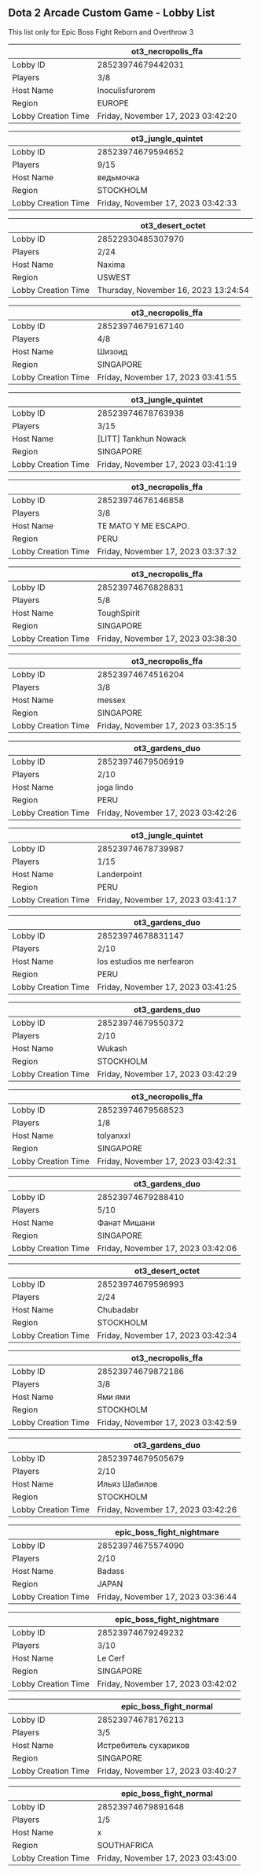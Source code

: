 ## Dota 2 Arcade Custom Game - Lobby List

This list only for Epic Boss Fight Reborn and Overthrow 3

|  | ot3_necropolis_ffa |
| ------ | ------ |
| Lobby ID | 28523974679442031 |
| Players | 3/8 |
| Host Name | Inoculisfurorem |
| Region | EUROPE |
| Lobby Creation Time | Friday, November 17, 2023 03:42:20 |


|  | ot3_jungle_quintet |
| ------ | ------ |
| Lobby ID | 28523974679594652 |
| Players | 9/15 |
| Host Name | ведьмочка |
| Region | STOCKHOLM |
| Lobby Creation Time | Friday, November 17, 2023 03:42:33 |


|  | ot3_desert_octet |
| ------ | ------ |
| Lobby ID | 28522930485307970 |
| Players | 2/24 |
| Host Name | Naxima |
| Region | USWEST |
| Lobby Creation Time | Thursday, November 16, 2023 13:24:54 |


|  | ot3_necropolis_ffa |
| ------ | ------ |
| Lobby ID | 28523974679167140 |
| Players | 4/8 |
| Host Name | Шизоид |
| Region | SINGAPORE |
| Lobby Creation Time | Friday, November 17, 2023 03:41:55 |


|  | ot3_jungle_quintet |
| ------ | ------ |
| Lobby ID | 28523974678763938 |
| Players | 3/15 |
| Host Name | [LITT] Tankhun Nowack |
| Region | SINGAPORE |
| Lobby Creation Time | Friday, November 17, 2023 03:41:19 |


|  | ot3_necropolis_ffa |
| ------ | ------ |
| Lobby ID | 28523974676146858 |
| Players | 3/8 |
| Host Name | TE MATO Y ME ESCAPO. |
| Region | PERU |
| Lobby Creation Time | Friday, November 17, 2023 03:37:32 |


|  | ot3_necropolis_ffa |
| ------ | ------ |
| Lobby ID | 28523974676828831 |
| Players | 5/8 |
| Host Name | ToughSpirit |
| Region | SINGAPORE |
| Lobby Creation Time | Friday, November 17, 2023 03:38:30 |


|  | ot3_necropolis_ffa |
| ------ | ------ |
| Lobby ID | 28523974674516204 |
| Players | 3/8 |
| Host Name | messex |
| Region | SINGAPORE |
| Lobby Creation Time | Friday, November 17, 2023 03:35:15 |


|  | ot3_gardens_duo |
| ------ | ------ |
| Lobby ID | 28523974679506919 |
| Players | 2/10 |
| Host Name | joga lindo |
| Region | PERU |
| Lobby Creation Time | Friday, November 17, 2023 03:42:26 |


|  | ot3_jungle_quintet |
| ------ | ------ |
| Lobby ID | 28523974678739987 |
| Players | 1/15 |
| Host Name | Landerpoint |
| Region | PERU |
| Lobby Creation Time | Friday, November 17, 2023 03:41:17 |


|  | ot3_gardens_duo |
| ------ | ------ |
| Lobby ID | 28523974678831147 |
| Players | 2/10 |
| Host Name | los estudios me nerfearon |
| Region | PERU |
| Lobby Creation Time | Friday, November 17, 2023 03:41:25 |


|  | ot3_gardens_duo |
| ------ | ------ |
| Lobby ID | 28523974679550372 |
| Players | 2/10 |
| Host Name | Wukash |
| Region | STOCKHOLM |
| Lobby Creation Time | Friday, November 17, 2023 03:42:29 |


|  | ot3_necropolis_ffa |
| ------ | ------ |
| Lobby ID | 28523974679568523 |
| Players | 1/8 |
| Host Name | tolyanxxl |
| Region | SINGAPORE |
| Lobby Creation Time | Friday, November 17, 2023 03:42:31 |


|  | ot3_gardens_duo |
| ------ | ------ |
| Lobby ID | 28523974679288410 |
| Players | 5/10 |
| Host Name | Фанат Мишани |
| Region | SINGAPORE |
| Lobby Creation Time | Friday, November 17, 2023 03:42:06 |


|  | ot3_desert_octet |
| ------ | ------ |
| Lobby ID | 28523974679596993 |
| Players | 2/24 |
| Host Name | Chubadabr |
| Region | STOCKHOLM |
| Lobby Creation Time | Friday, November 17, 2023 03:42:34 |


|  | ot3_necropolis_ffa |
| ------ | ------ |
| Lobby ID | 28523974679872186 |
| Players | 3/8 |
| Host Name | Ями ями |
| Region | STOCKHOLM |
| Lobby Creation Time | Friday, November 17, 2023 03:42:59 |


|  | ot3_gardens_duo |
| ------ | ------ |
| Lobby ID | 28523974679505679 |
| Players | 2/10 |
| Host Name | Ильяз Шабилов |
| Region | STOCKHOLM |
| Lobby Creation Time | Friday, November 17, 2023 03:42:26 |


|  | epic_boss_fight_nightmare |
| ------ | ------ |
| Lobby ID | 28523974675574090 |
| Players | 2/10 |
| Host Name | Badass |
| Region | JAPAN |
| Lobby Creation Time | Friday, November 17, 2023 03:36:44 |


|  | epic_boss_fight_nightmare |
| ------ | ------ |
| Lobby ID | 28523974679249232 |
| Players | 3/10 |
| Host Name | Le Cerf |
| Region | SINGAPORE |
| Lobby Creation Time | Friday, November 17, 2023 03:42:02 |


|  | epic_boss_fight_normal |
| ------ | ------ |
| Lobby ID | 28523974678176213 |
| Players | 3/5 |
| Host Name | Истребитель сухариков |
| Region | SINGAPORE |
| Lobby Creation Time | Friday, November 17, 2023 03:40:27 |


|  | epic_boss_fight_normal |
| ------ | ------ |
| Lobby ID | 28523974679891648 |
| Players | 1/5 |
| Host Name | x |
| Region | SOUTHAFRICA |
| Lobby Creation Time | Friday, November 17, 2023 03:43:00 |


